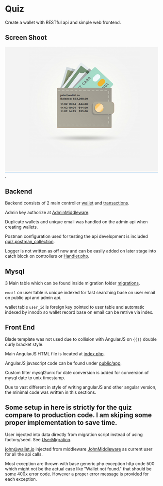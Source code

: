 # Quiz #
Create a wallet with RESTful api and simple web frontend.
## Screen Shoot ##
![alt text](https://github.com/kai101/wallet.test/raw/master/screenshoots/wallet_1.png "Screenshot").
## Backend ##
Backend consists of 2 main controller [wallet](./app/Http/Controllers/wallet.php) and [transactions](./app/Http/Controllers/transactions.php).

Admin key authorize at [AdminMiddleware](./app/Http/Middleware/AdminMiddleware.php).

Duplicate wallets and unique email was handled on the admin api when creating wallets.

Postman configuration used for testing the api development is included  [quiz.postman_collection](./tools/quiz.postman_collection.json).

Logger is not written as off now and can be easily added on later stage into catch block on controllers or [Handler.php](./app/Http/Exceptions/Handler.php).

## Mysql ##

3 Main table which can be found inside migration folder [migrations](./database/migrations/).

``email`` on user table is unique indexed for fast searching base on user email on public api and admin api. 

wallet table ``user_id`` is foreign key pointed to user table and automatic indexed by innodb so wallet record base on email can be retrive via index.

## Front End ##

Blade template was not used due to collision with AngularJS on ``{{}}`` double curly bracket style.

Main AngularJS HTML file is located at [index.php](./resources/views/index.php).

AngularJS javascript code can be found under [public/app](./public/app).

Custom filter mysql2unix for date conversion is added for conversion of mysql date to unix timestamp.

Due to vast different in style of writing angularJS and other angular version, the minimal code was written in this sections.

## Some setup in here is strictly for the quiz compare to production code. I am skiping some proper implementation to save time.

User injected into data directly from migration script instead of using factory/seed. See [UserMigration](./database/migration/2014_10_12_000000_create_users_table.php).

john@wallet.io injected from middleware [JohnMiddleware](./app/Http/Middleware/JohnMiddleware.php) as current user for all the api calls.

Most exception are thrown  with  base generic php exception http code 500 which might not be the actual case like "Wallet not found." that should be some 400x error code. However a proper error message is provided for each exception.

